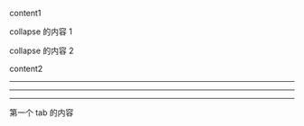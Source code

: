 <!-- @tabs-start this is a `tabs` demo -->

content1

<!-- @collapse-start collapse1 -->

collapse 的内容 1

<!-- @collapse--- collapse2 -->

collapse 的内容 2

<!-- @collapse-end -->

<!-- @tabs--- 标签2 -->

content2

<!-- @tabs-end -->

---

<!-- @tabs-start this is a `tabs` demo -->
<!-- @tabs-end -->

---

<!-- @tabs-start this is a `tabs` demo -->
<!-- @tabs--- tab2 -->
<!-- @tabs-end -->

---

<!-- @tabs-start this is a `tabs` demo -->

第一个 tab 的内容

<!-- @tabs--- tab2 -->
<!-- @tabs-end -->

